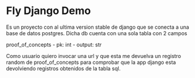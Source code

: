 # Fly Django Demo
Es un proyecto con al ultima version stable de django que se conecta a una base
de datos postgres. Dicha db cuenta con una sola tabla con 2 campos

proof_of_concepts
	- pk: int
	- output: str

Como usuario quiero invocar una url y que esta me devuelva un registro random
de proof_of_concepts para comprobar que la app django esta devolviendo
registros obtenidos de la tabla sql.
